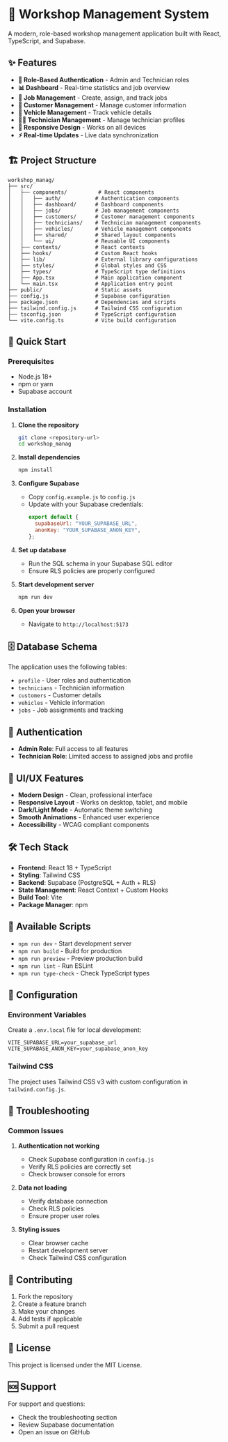 # 🚗 Workshop Management System

A modern, role-based workshop management application built with React, TypeScript, and Supabase.

## ✨ Features

- **🔐 Role-Based Authentication** - Admin and Technician roles
- **📊 Dashboard** - Real-time statistics and job overview
- **📅 Job Management** - Create, assign, and track jobs
- **👥 Customer Management** - Manage customer information
- **🚗 Vehicle Management** - Track vehicle details
- **👨‍🔧 Technician Management** - Manage technician profiles
- **📱 Responsive Design** - Works on all devices
- **⚡ Real-time Updates** - Live data synchronization

## 🏗️ Project Structure

```
workshop_manag/
├── src/
│   ├── components/          # React components
│   │   ├── auth/           # Authentication components
│   │   ├── dashboard/      # Dashboard components
│   │   ├── jobs/           # Job management components
│   │   ├── customers/      # Customer management components
│   │   ├── technicians/    # Technician management components
│   │   ├── vehicles/       # Vehicle management components
│   │   ├── shared/         # Shared layout components
│   │   └── ui/             # Reusable UI components
│   ├── contexts/           # React contexts
│   ├── hooks/              # Custom React hooks
│   ├── lib/                # External library configurations
│   ├── styles/             # Global styles and CSS
│   ├── types/              # TypeScript type definitions
│   ├── App.tsx             # Main application component
│   └── main.tsx            # Application entry point
├── public/                 # Static assets
├── config.js               # Supabase configuration
├── package.json            # Dependencies and scripts
├── tailwind.config.js      # Tailwind CSS configuration
├── tsconfig.json           # TypeScript configuration
└── vite.config.ts          # Vite build configuration
```

## 🚀 Quick Start

### Prerequisites

- Node.js 18+
- npm or yarn
- Supabase account

### Installation

1. **Clone the repository**

   ```bash
   git clone <repository-url>
   cd workshop_manag
   ```

2. **Install dependencies**

   ```bash
   npm install
   ```

3. **Configure Supabase**

   - Copy `config.example.js` to `config.js`
   - Update with your Supabase credentials:
     ```javascript
     export default {
       supabaseUrl: "YOUR_SUPABASE_URL",
       anonKey: "YOUR_SUPABASE_ANON_KEY",
     };
     ```

4. **Set up database**

   - Run the SQL schema in your Supabase SQL editor
   - Ensure RLS policies are properly configured

5. **Start development server**

   ```bash
   npm run dev
   ```

6. **Open your browser**
   - Navigate to `http://localhost:5173`

## 🗄️ Database Schema

The application uses the following tables:

- `profile` - User roles and authentication
- `technicians` - Technician information
- `customers` - Customer details
- `vehicles` - Vehicle information
- `jobs` - Job assignments and tracking

## 🔐 Authentication

- **Admin Role**: Full access to all features
- **Technician Role**: Limited access to assigned jobs and profile

## 🎨 UI/UX Features

- **Modern Design** - Clean, professional interface
- **Responsive Layout** - Works on desktop, tablet, and mobile
- **Dark/Light Mode** - Automatic theme switching
- **Smooth Animations** - Enhanced user experience
- **Accessibility** - WCAG compliant components

## 🛠️ Tech Stack

- **Frontend**: React 18 + TypeScript
- **Styling**: Tailwind CSS
- **Backend**: Supabase (PostgreSQL + Auth + RLS)
- **State Management**: React Context + Custom Hooks
- **Build Tool**: Vite
- **Package Manager**: npm

## 📱 Available Scripts

- `npm run dev` - Start development server
- `npm run build` - Build for production
- `npm run preview` - Preview production build
- `npm run lint` - Run ESLint
- `npm run type-check` - Check TypeScript types

## 🔧 Configuration

### Environment Variables

Create a `.env.local` file for local development:

```env
VITE_SUPABASE_URL=your_supabase_url
VITE_SUPABASE_ANON_KEY=your_supabase_anon_key
```

### Tailwind CSS

The project uses Tailwind CSS v3 with custom configuration in `tailwind.config.js`.

## 🚨 Troubleshooting

### Common Issues

1. **Authentication not working**

   - Check Supabase configuration in `config.js`
   - Verify RLS policies are correctly set
   - Check browser console for errors

2. **Data not loading**

   - Verify database connection
   - Check RLS policies
   - Ensure proper user roles

3. **Styling issues**
   - Clear browser cache
   - Restart development server
   - Check Tailwind CSS configuration

## 🤝 Contributing

1. Fork the repository
2. Create a feature branch
3. Make your changes
4. Add tests if applicable
5. Submit a pull request

## 📄 License

This project is licensed under the MIT License.

## 🆘 Support

For support and questions:

- Check the troubleshooting section
- Review Supabase documentation
- Open an issue on GitHub
